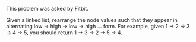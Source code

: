 This problem was asked by Fitbit.

Given a linked list, rearrange the node values such that they appear in alternating low -> high -> low -> high ... form.
For example, given 1 -> 2 -> 3 -> 4 -> 5, you should return 1 -> 3 -> 2 -> 5 -> 4.